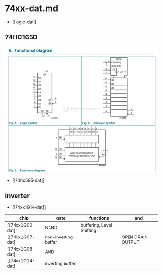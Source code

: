 
# 74xx-dat.md

- [[logic-dat]]


## 74HC165D

![](2024-09-20-11-33-37.png)


- [[74hc595-dat]]

## inverter 

- [[74xx1G14-dat]] 




| chip             | gate                 | functions                 | and               |
| ---------------- | -------------------- | ------------------------- | ----------------- |
| [[74xx1G00-dat]] | NAND                 | buffering, Level Shifting |                   |
| [[74xx1G07-dat]] | non-inverting buffer |                           | OPEN DRAIN OUTPUT |
| [[74xx1G08-dat]] | AND                  |                           |                   |
| [[74xx1G14-dat]] | inverting buffer     |                           |                   |
